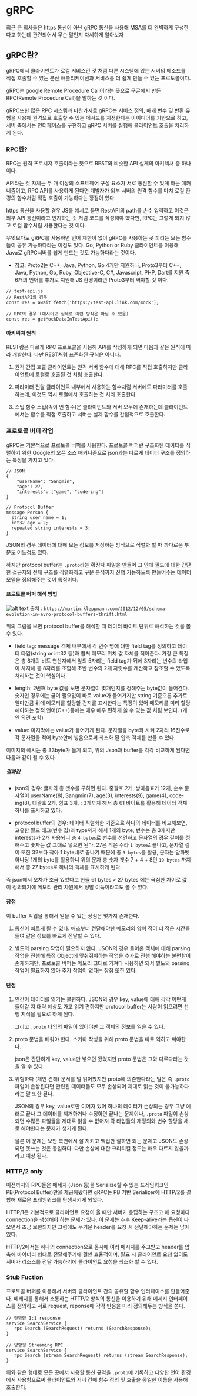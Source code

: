 # gRPC

최근 큰 회사들은 https 통신이 아닌 gRPC 통신을 사용해 MSA를 더 완벽하게 구성한다고 하는데 관련되어서 무슨 말인지 자세하게 알아보자

## gRPC란?

gRPC에서 클라이언트가 로컬 서비스인 것 처럼 다른 시스템에 있는 서버의 메소드를 직접 호출할 수 있는 분산 애플리케이션과 서비스를 더 쉽게 만들 수 있는 프로토콜이다.

gRPC는 google Remote Procedure Call이라는 뜻으로 구글에서 만든 RPC(Remote Procedure Call)을 말하는 것 이다.

gRPC또한 많은 RPC 시스템과 마찬가지로 gRPC는 서비스 정의, 매개 변수 및 반환 유형을 사용해 원격으로 호출할 수 있는 메서드를 지정한다는 아이디어를 기반으로 하고, 서버 측에서는 인터페이스를 구현하고 gRPC 서버를 실행해 클라이언트 호출을 처리하게 된다.

### RPC란?

RPC는 원격 프로시저 호출이라는 뜻으로 REST와 비슷한 API 설계의 아키텍쳐 중 하나이다.

API라는 것 자체는 두 개 이상의 소프트웨어 구성 요소가 서로 통신할 수 있게 하는 매커니즘이고, RPC API를 사용하게 된다면 개발자가 외부 서버의 원격 함수를 마치 로컬 환경의 함수처럼 직접 호출이 가능하다는 장점이 있다.

https 통신을 사용할 경우 JS를 예시로 들면 RestAPI의 path를 손수 입력하고 이것은 외부 API 통신이라고 인지하는 것 처럼 코드를 작성해야 했다만, RPC는 그렇게 되지 않고 로컬 함수처럼 사용한다는 것 이다.

무엇보다도 gRPC를 사용하면 언어 제한이 없이 gRPC를 사용하는 곳 끼리는 모든 함수들이 공유 가능하다라는 이점도 있다. Go, Python or Ruby 클라이언트를 이용해 Java로 gRPC서버를 쉽게 만드는 것도 가능하다라는 것이다.

- 참고: Proto2는 C++, Java, Python, Go 4개만 지원하나, Proto3부터 C++, Java, Python, Go, Ruby, Objective-C, C#, Javascript, PHP, Dart를 지원 즉 6개의 언어를 추가로 지원해 JS 환경이라면 Proto3부터 써야할 것 이다.

```
// test-api.js
// RestAPI의 경우
const res = await fetch('https://test-api.link.com/mock');

// RPC의 경우 (예시이고 실제로 이런 방식은 아닐 수 있음)
const res = getMockDataInTestApi();
```

#### 아키텍쳐 원칙

REST랑은 다르게 RPC 프로토콜을 사용해 API를 작성하게 되면 다음과 같은 원칙에 따라 개발한다. 다만 REST처럼 표준화된 규칙은 아니다.

1. 원격 간접 호출
   클라이언트는 원격 서버 함수에 대해 RPC를 직접 호출하지만 클라이언트에 로컬로 호출된 것 처럼 호출한다.

2. 파라미터 전달
   클라이언트 내부에서 사용하는 함수처럼 서버에도 파라미터를 호출하는데, 이것도 역시 로컬에서 호출하는 것 처러 호출한다.

3. 스텁
   함수 스텁(속이 빈 함수)은 클라이언트와 서버 모두에 존재하는데 클라이언트에서는 함수를 직접 호출하고 서버는 실제 함수를 간접적으로 호출한다.

### 프로토콜 버퍼 작업

gRPC는 기본적으로 프로토콜 버퍼를 사용한다. 프로토콜 버퍼란 구조화된 데이터를 직렬하기 위한 Google의 오픈 소스 매커니즘으로 json과는 다르게 데이터 구조를 정의하는 특징을 가지고 있다.

```
// JSON
{
    "userName": "Sangmin",
    "age": 27,
    "interests": ["game", "code-ing"]
}

// Protocol Buffer
message Person {
  string user_name = 1;
  int32 age = 2;
  repeated string interests = 3;
}
```

JSON의 경우 데이터에 대해 모든 정보를 저장하는 방식으로 직렬화 할 때 까다로운 부분도 어느정도 있다.

하지만 protocol buffer는 `.proto`라는 확장자 파일을 만들어 그 안에 필드에 대한 간단한 접근자와 전체 구조를 직렬화하고 구문 분석까지 진행 가능하도록 만들어주는 데이터 모델을 정의해주는 것이 특징이다.

#### 프로토콜 버퍼 해석 방법

![alt text](image.png)
출처 : `https://martin.kleppmann.com/2012/12/05/schema-evolution-in-avro-protocol-buffers-thrift.html`

위의 그림을 보면 protocol buffer를 해석할 때 데이터 바이트 단위로 해석하는 것을 볼 수 있다.

- field tag: message 객체 내부에서 각 변수 명에 대한 field tag를 정의하고 데이터 타입(string or int32 등)과 합쳐 메모리 위치 값 자체를 적어준다. 가장 큰 특징은 총 8개의 비트 연산자에서 앞의 5자리는 field tag가 뒤에 3자리는 변수의 타입이 차지해 총 8자리를 조합해 초반 변수의 2개 자릿수를 계산하고 참조할 수 있도록 처리하는 것이 핵심이다

- length: 2번째 byte 값을 보면 문자열이 몇개인지를 정해주는 byte값이 들어간다. 숫자인 경우에는 굳이 필요없이 바로 value가 들어가지만 string 기준으론 추가로 얼마만큼 뒤에 메모리를 할당할 건지를 표시한다는 특징이 있어 메모리를 미리 할당해야하는 정적 언어(C++)등에는 매우 매우 편하게 쓸 수 있는 값 처럼 보인다. (개인 의견 포함)

- value: 마지막에는 value가 들어가게 된다. 문자열을 byte화 시켜 2자리 16진수로 각 문자열을 적어 byte안에 넣음으로써 최소화 된 압축 객체를 만들 수 있다.

이미지의 예시는 총 33byte가 들게 되고, 위의 Json과 buffer를 각각 비교하게 된다면 다음과 같이 될 수 있다.

##### 결과값

- json의 경우: 글자의 총 갯수를 구하면 된다. 중괄호 2개, 쌍따옴표가 12개, 순수 문자열이 userName(8), Sangmin(7), age(3), interests(9), game(4), code-ing(8), 대괄호 2개, 쉼표 3개, : 3개까지 해서 총 61 바이트를 활용해 데이터 객체 하나를 표시하고 있다.

- protocol buffer의 경우: 데이터 직렬화한 기준으로 하나의 데이터를 비교해보면, 고유한 필드 태그(변수 값)과 type까지 해서 1개의 byte, 변수는 총 3개지만 interests가 2개 사용되니 총 `4 bytes`로 변수를 선언하고 문자열의 경우 길이를 정해주고 숫자는 값 그대로 넣으면 된다. 27은 작은 수라 `1 byte`로 끝나고, 문자열 길이 또한 32보다 작아 1 byte내로 끝나기 때문에 총 `3 bytes`를 활용, 문자는 알파벳 하나당 1개의 byte를 활용하니 위의 문자 총 숫자 갯수 7 + 4 + 8인 `19 bytes` 까지 해서 총 27 bytes로 하나의 객체를 표시하게 된다.

즉 json에서 오차가 조금 있었다고 한들 61 bytes > 27 bytes 에는 극심한 차이로 값이 정의되기에 메모리 관리 차원에서 정말 이득이라고도 볼 수 있다.

#### 장점

이 buffer 작업을 통해서 얻을 수 있는 장점은 몇가지 존재한다.

1. 통신이 빠르게 될 수 있다.
   애초부터 전달해야한 메모리의 양이 적어 더 적은 시간을 들여 같은 정보를 빠르게 전달할 수 있다.

2. 별도의 parsing 작업이 필요하지 않다.
   JSON의 경우 들어온 객체에 대해 parsing 작업을 진행해 특정 Object에 맞춰줘야하는 작업을 추가로 진행 해야하는 불편함이 존재하지만, 프로토콜 버퍼는 메모리 그대로 가져다 사용하면 되서 별도의 parsing 작업이 필요하지 않아 추가 작업이 없다는 장점 또한 있다.

#### 단점

1. 인간이 데이터를 읽기는 불편하다.
   JSON의 경우 key, value에 대해 각각 어떤게 들어갈 지 대략 예상도 가고 읽기 편하지만 protocol buffer는 사람이 읽으려면 선행 지식을 필요로 하게 된다.

   그리고 `.proto` 타입의 파일이 있어야만 그 객체의 정보를 읽을 수 있다.

2. proto 문법을 배워야 한다.
   스키마 작성을 위해 proto 문법을 따로 익히고 써야한다.

   json은 간단하게 key, value만 넣으면 됬었지만 proto 문법은 그와 다르다라는 것을 알 수 있다.

3. 위험하다 (개인 견해)
   문서를 덜 읽어봤지만 proto에 의존한다라는 말은 즉 `.proto` 파일이 손상된다면 관련된 데이터들도 모두 손상되어 제대로 읽는 것이 불가능하다라는 말 또한 된다.

   JSON의 경우 key, value로만 이어져 있어 하나의 데이터가 손상되는 경우 그냥 에러로 끝나 그 데이터를 제거하거나 수정하면 끝나는 문제이나, `.proto` 파일이 손상되면 수많은 파일들을 제대로 읽을 수 없어져 각 타입들의 재정의와 변수 할당을 새로 해야한다는 문제가 생기게 된다.

   물론 이 문제는 보안 측면에서 잘 지키고 백업만 잘하면 되는 문제고 JSON도 손상되면 못쓰는 것은 동일하다. 다만 손상에 대한 크리티컬 정도는 매우 다르지 않을까라고 예상 된다.

### HTTP/2 only

이전까지의 RPC들은 메세지 (Json 등)을 Serialize할 수 있는 프레임워크인 PB(Protocol Buffer)만을 제공해왔다면 gRPC는 PB 기반 Serializer에 HTTP/2를 결합해 새로운 프레임워크를 탄생시키게 되었다.

HTTP/1은 기본적으로 클라이언트 요청이 올 때만 서버가 응답하는 구조고 매 요청마다 connection을 생성해야 하는 문제가 있다. 이 문제는 추후 Keep-alive라는 옵션이 나오면서 조금 보완되지만 그럼에도 무거운 header를 요청 시 전달해야하는 문제는 남아있다.

HTTP/2에서는 하나의 connection으로 동시에 여러 메시지를 주고받고 header를 압축해 바이너리 형태로 전달해주기에 훨씬 효율적이며, 필요 시 클라이언트 요청 없이도 서버가 리소스를 전달 가능하기에 클라이언트 요청을 최소화 할 수 있다.

### Stub Fuction

프로토콜 버퍼를 이용해서 서버와 클라이언트 간의 공유할 함수 인터페이스를 만들어준다. 메세지를 통해서 소통하는 HTTP/2 방식의 통신을 이용하기 위해 메세지 인터페이스를 정의하고 서로 request, reponse에 각각 반응을 미리 정의해두는 방식을 쓴다.

```
// 단방향 1:1 response
service SearchService {
   rpc Search (SearchRequest) returns (SearchResponse);
}

// 양방형 Streaming RPC
service SearchService {
   rpc Search (stream SearchRequest) returns (stream SearchResponse);
}
```

위와 같은 형태로 모든 곳에서 사용할 통신 규약을 `.proto`에 기록하고 다양한 언어 환경에서 사용함으로써 클라이언트와 서버 간에 함수 정의 및 호출을 동일한 이름을 사용해 호출한다.
